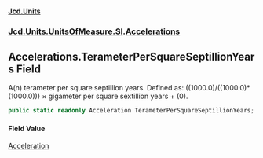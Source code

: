 #### [Jcd.Units](index.md 'index')
### [Jcd.Units.UnitsOfMeasure.SI](Jcd.Units.UnitsOfMeasure.SI.md 'Jcd.Units.UnitsOfMeasure.SI').[Accelerations](Accelerations.md 'Jcd.Units.UnitsOfMeasure.SI.Accelerations')

## Accelerations.TerameterPerSquareSeptillionYears Field

A(n) terameter per square septillion years. Defined as: ((1000.0)/((1000.0)*(1000.0))) × gigameter per square sextillion years + (0).

```csharp
public static readonly Acceleration TerameterPerSquareSeptillionYears;
```

#### Field Value
[Acceleration](Acceleration.md 'Jcd.Units.UnitTypes.Acceleration')